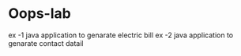 # Oops-lab
ex -1 java application to genarate electric bill
ex -2 java application to genarate  contact datail
